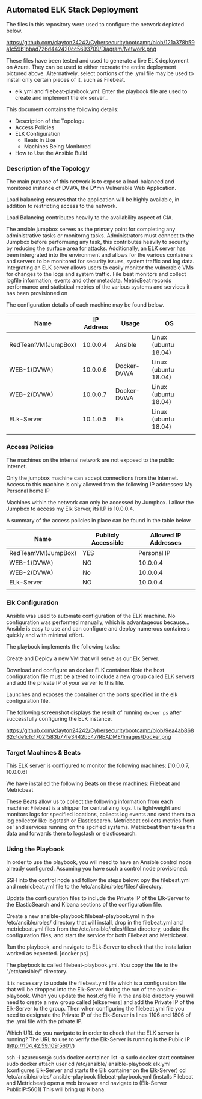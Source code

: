 ## Automated ELK Stack Deployment


The files in this repository were used to configure the network depicted below.

https://github.com/clayton24242/Cybersecuritybootcamp/blob/121a378b59a1c59b1bbad726d442420cc5693709/Diagram/Network.png

These files have been tested and used to generate a live ELK deployment on Azure. They can be used to either recreate the entire deployment pictured above. Alternatively, select portions of the .yml file may be used to install only certain pieces of it, such as Filebeat.

  - elk.yml and filebeat-playbook.yml: Enter the playbook file are used to create and implement the elk server._

This document contains the following details:
- Description of the Topologu
- Access Policies
- ELK Configuration
  - Beats in Use
  - Machines Being Monitored
- How to Use the Ansible Build


### Description of the Topology

The main purpose of this network is to expose a load-balanced and monitored instance of DVWA, the D*mn Vulnerable Web Application.

Load balancing ensures that the application will be highly available, in addition to restricting access to the network.

Load Balancing contributes heavily to the availability aspect of CIA. 

The ansible jumpbox serves as the primary point for completing any administrative tasks or monitorng  tasks. Administrators must connect to the Jumpbox before performung any task, this contributes heavily to security by reducing the surface area for attacks. Additionally, an ELK server has been intergrated into the environment and allows for the various containers and servers to be monitored for security issues, system traffic and log data.
Integrating an ELK server allows users to easily monitor the vulnerable VMs for changes to the logs and system traffic.
File beat monitors and collect logfile information, events and other metadata.
MetricBeat records performance and statistical metrics of the various systems and services it has been provisioned on

The configuration details of each machine may be found below.


| Name               | IP Address | Usage       | OS                   |   |
|--------------------|------------|-------------|----------------------|---|
| RedTeamVM(JumpBox) | 10.0.0.4   | Ansible     | Linux (ubuntu 18.04) |   |
| WEB-1(DVWA)        | 10.0.0.6   | Docker-DVWA | Linux (ubuntu 18.04) |   |
| WEB-2(DVWA)        | 10.0.0.7   | Docker-DVWA | Linux (ubuntu 18.04) |   |
| ELk-Server         | 10.1.0.5   | Elk         | Linux (ubuntu 18.04) |   |
|                    |            |             |                      |   |

### Access Policies

The machines on the internal network are not exposed to the public Internet. 

Only the jumpbox machine can accept connections from the Internet. Access to this machine is only allowed from the following IP addresses:
My Personal home IP

Machines within the network can only be accessed by Jumpbox.
I allow the Jumpbox to access my Elk Server, its I.P is 10.0.0.4.

A summary of the access policies in place can be found in the table below.

| Name               | Publicly Accessible | Allowed IP Addresses |
|--------------------|---------------------|----------------------|
| RedTeamVM(JumpBox) | YES                 | Personal IP          |
| WEB-1(DVWA)        | NO                  | 10.0.0.4             |
| WEB-2(DVWA)        | No                  | 10.0.0.4             |
| ELk-Server         | NO                  | 10.0.0.4             |
|                    |                     |                      |

### Elk Configuration

Ansible was used to automate configuration of the ELK machine. No configuration was performed manually, which is advantageous because...
Ansible is easy to use  and can  configure and deploy numerous containers quickly and with minimal effort.

The playbook implements the following tasks:

Create and Deploy a new VM that will serve as our Elk Server. 

Download and configure an docker ELK container.Note the host configuration file must be altered to include a new group called ELK servers and add the private IP of your server to this file. 

Launches and exposes the container on the ports specified in the elk configuration file.

The following screenshot displays the result of running `docker ps` after successfully configuring the ELK instance.

https://github.com/clayton24242/Cybersecuritybootcamp/blob/9ea4ab86862c1de1cfc1702f583b77fe3442b547/README/Images/Docker.png

### Target Machines & Beats
This ELK server is configured to monitor the following machines:
[10.0.0.7, 10.0.0.6]

We have installed the following Beats on these machines:
Filebeat and Metricbeat

These Beats allow us to collect the following information from each machine:
Filebeat is a shipper for centralizing logs.It is lightweight and monitors logs for specified locations, collects log events and send them to a log collector like logstash or Elasticsearch.
Metricbeat  collects metrics from os' and services running on the spcified systems. Metricbeat then takes this data and forwards them to logstash or elasticsearch.
### Using the Playbook
In order to use the playbook, you will need to have an Ansible control node already configured. Assuming you have such a control node provisioned: 

SSH into the control node and follow the steps below:
opy the filebeat.yml and metricbeat.yml file to the /etc/ansible/roles/files/ directory.


Update the configuration files to include the Private IP of the Elk-Server to the ElasticSearch and Kibana sections of the configuration file.


Create a new ansible-playbook filebeat-playbook.yml in the /etc/ansible/roles/ directory that will install, drop in the filebeat.yml and metricbeat.yml files from the /etc/ansible/roles/files/ directory, uodate the configuration files, and start the service for both Filebeat and Metricbeat.


Run the playbook, and navigate to ELk-Server to check that the installation worked as expected. [docker ps]


The playbook is called filebeat-playbook.yml. You copy the file to the "/etc/ansible/" directory.


It is necessary to update the filebeat.yml file which is a configuration file that will be dropped into the Elk-Server during the run of the ansible-playbook. When you update the host.cfg file in the ansible directory you will need to create a new group called [elkservers] and add the Private IP of the Elk-Server to the group. Then when configuring the filebeat.yml file you need to designate the Private IP of the Elk-Server in lines 1106 and 1806 of the .yml file with the private IP.


Which URL do you navigate to in order to check that the ELK server is running? The URL to use to verify the Elk-Server is running is the Public IP (http://104.42.59.109:5601/)

ssh -i <sshkey> azureuser@<PublicIP>
sudo docker container list -a 
sudo docker start container <containername>
sudo docker attach user <username>
cd /etc/ansible/
ansible-playbook elk.yml (configures Elk-Server and starts the Elk container on the Elk-Server) 
cd /etc/ansible/roles/
ansible-playbook filebeat-playbook.yml (installs Filebeat and Metricbeat)
open a web browser and navigate to  (Elk-Server PublicIP:5601) This will bring up Kibana.
